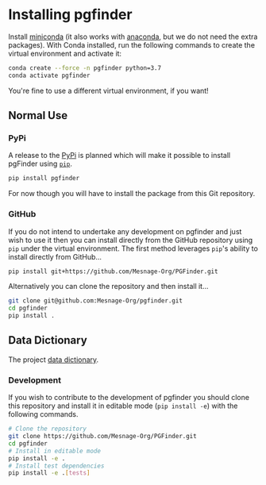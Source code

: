 # Installing pgfinder

Install [miniconda](https://docs.conda.io/en/latest/miniconda.html) (it also works with
[anaconda](https://docs.anaconda.com/anaconda/install/), but we do not need the extra packages). With Conda installed,
run the following commands to create the virtual environment and activate it:


```bash
conda create --force -n pgfinder python=3.7
conda activate pgfinder
```

You're fine to use a different virtual environment, if you want!

## Normal Use

### PyPi

A release to the [PyPi](https://pypi.org/) is planned which will make it possible to install pgFinder using
[`pip`](https://pip.pypa.io/en/stable/).

``` bash
pip install pgfinder
```

For now though you will have to install the package from this Git repository.

### GitHub

If you do not intend to undertake any development on pgfinder and just wish to use it then you can install directly from
the GitHub repository using `pip` under the virtual environment. The first method leverages `pip`'s ability to install
directly from GitHub...

```bash
pip install git+https://github.com/Mesnage-Org/PGFinder.git
```

Alternatively you can clone the repository and then install it...

``` bash
git clone git@github.com:Mesnage-Org/pgfinder.git
cd pgfinder
pip install .
```


## Data Dictionary

The project [data dictionary](data_dictionary.md).

### Development

If you wish to contribute to the development of pgfinder you should clone this repository and install it in editable
mode (`pip install -e`) with the following commands.


```bash
# Clone the repository
git clone https://github.com/Mesnage-Org/PGFinder.git
cd pgfinder
# Install in editable mode
pip install -e .
# Install test dependencies
pip install -e .[tests]
```
